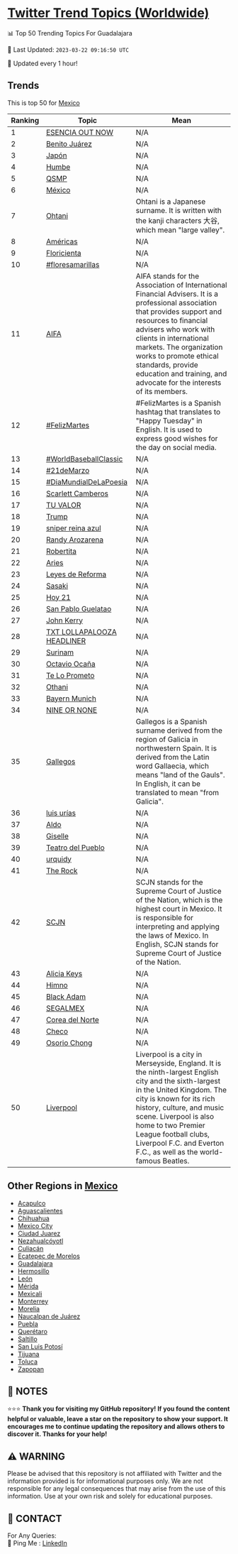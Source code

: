 [Twitter Trend Topics (Worldwide)](https://github.com/ErcinDedeoglu/Twitter-Trend-Topics)
==========


📊 Top 50 Trending Topics For Guadalajara

📆 Last Updated: `2023-03-22 09:16:50 UTC`

🔧 Updated every 1 hour!


## Trends

This is top 50 for [Mexico](</Mexico>)

| Ranking | Topic | Mean |
| ------- | ------------ | ------------ |
| 1 | [ESENCIA OUT NOW](http://twitter.com/search?q=ESENCIA+OUT+NOW) | N/A |
| 2 | [Benito Juárez](http://twitter.com/search?q=Benito+Ju%c3%a1rez) | N/A |
| 3 | [Japón](http://twitter.com/search?q=Jap%c3%b3n) | N/A |
| 4 | [Humbe](http://twitter.com/search?q=Humbe) | N/A |
| 5 | [QSMP](http://twitter.com/search?q=QSMP) | N/A |
| 6 | [México](http://twitter.com/search?q=M%c3%a9xico) | N/A |
| 7 | [Ohtani](http://twitter.com/search?q=Ohtani) | Ohtani is a Japanese surname. It is written with the kanji characters 大谷, which mean "large valley". |
| 8 | [Américas](http://twitter.com/search?q=Am%c3%a9ricas) | N/A |
| 9 | [Floricienta](http://twitter.com/search?q=Floricienta) | N/A |
| 10 | [#floresamarillas](http://twitter.com/search?q=%23floresamarillas) | N/A |
| 11 | [AIFA](http://twitter.com/search?q=AIFA) | AIFA stands for the Association of International Financial Advisers. It is a professional association that provides support and resources to financial advisers who work with clients in international markets. The organization works to promote ethical standards, provide education and training, and advocate for the interests of its members. |
| 12 | [#FelizMartes](http://twitter.com/search?q=%23FelizMartes) | #FelizMartes is a Spanish hashtag that translates to "Happy Tuesday" in English. It is used to express good wishes for the day on social media. |
| 13 | [#WorldBaseballClassic](http://twitter.com/search?q=%23WorldBaseballClassic) | N/A |
| 14 | [#21deMarzo](http://twitter.com/search?q=%2321deMarzo) | N/A |
| 15 | [#DiaMundialDeLaPoesia](http://twitter.com/search?q=%23DiaMundialDeLaPoesia) | N/A |
| 16 | [Scarlett Camberos](http://twitter.com/search?q=Scarlett+Camberos) | N/A |
| 17 | [TU VALOR](http://twitter.com/search?q=TU+VALOR) | N/A |
| 18 | [Trump](http://twitter.com/search?q=Trump) | N/A |
| 19 | [sniper reina azul](http://twitter.com/search?q=sniper+reina+azul) | N/A |
| 20 | [Randy Arozarena](http://twitter.com/search?q=Randy+Arozarena) | N/A |
| 21 | [Robertita](http://twitter.com/search?q=Robertita) | N/A |
| 22 | [Aries](http://twitter.com/search?q=Aries) | N/A |
| 23 | [Leyes de Reforma](http://twitter.com/search?q=Leyes+de+Reforma) | N/A |
| 24 | [Sasaki](http://twitter.com/search?q=Sasaki) | N/A |
| 25 | [Hoy 21](http://twitter.com/search?q=Hoy+21) | N/A |
| 26 | [San Pablo Guelatao](http://twitter.com/search?q=San+Pablo+Guelatao) | N/A |
| 27 | [John Kerry](http://twitter.com/search?q=John+Kerry) | N/A |
| 28 | [TXT LOLLAPALOOZA HEADLINER](http://twitter.com/search?q=TXT+LOLLAPALOOZA+HEADLINER) | N/A |
| 29 | [Surinam](http://twitter.com/search?q=Surinam) | N/A |
| 30 | [Octavio Ocaña](http://twitter.com/search?q=Octavio+Oca%c3%b1a) | N/A |
| 31 | [Te Lo Prometo](http://twitter.com/search?q=Te+Lo+Prometo) | N/A |
| 32 | [Othani](http://twitter.com/search?q=Othani) | N/A |
| 33 | [Bayern Munich](http://twitter.com/search?q=Bayern+Munich) | N/A |
| 34 | [NINE OR NONE](http://twitter.com/search?q=NINE+OR+NONE) | N/A |
| 35 | [Gallegos](http://twitter.com/search?q=Gallegos) | Gallegos is a Spanish surname derived from the region of Galicia in northwestern Spain. It is derived from the Latin word Gallaecia, which means "land of the Gauls". In English, it can be translated to mean "from Galicia". |
| 36 | [luis urías](http://twitter.com/search?q=luis+ur%c3%adas) | N/A |
| 37 | [Aldo](http://twitter.com/search?q=Aldo) | N/A |
| 38 | [Giselle](http://twitter.com/search?q=Giselle) | N/A |
| 39 | [Teatro del Pueblo](http://twitter.com/search?q=Teatro+del+Pueblo) | N/A |
| 40 | [urquidy](http://twitter.com/search?q=urquidy) | N/A |
| 41 | [The Rock](http://twitter.com/search?q=The+Rock) | N/A |
| 42 | [SCJN](http://twitter.com/search?q=SCJN) | SCJN stands for the Supreme Court of Justice of the Nation, which is the highest court in Mexico. It is responsible for interpreting and applying the laws of Mexico. In English, SCJN stands for Supreme Court of Justice of the Nation. |
| 43 | [Alicia Keys](http://twitter.com/search?q=Alicia+Keys) | N/A |
| 44 | [Himno](http://twitter.com/search?q=Himno) | N/A |
| 45 | [Black Adam](http://twitter.com/search?q=Black+Adam) | N/A |
| 46 | [SEGALMEX](http://twitter.com/search?q=SEGALMEX) | N/A |
| 47 | [Corea del Norte](http://twitter.com/search?q=Corea+del+Norte) | N/A |
| 48 | [Checo](http://twitter.com/search?q=Checo) | N/A |
| 49 | [Osorio Chong](http://twitter.com/search?q=Osorio+Chong) | N/A |
| 50 | [Liverpool](http://twitter.com/search?q=Liverpool) | Liverpool is a city in Merseyside, England. It is the ninth-largest English city and the sixth-largest in the United Kingdom. The city is known for its rich history, culture, and music scene. Liverpool is also home to two Premier League football clubs, Liverpool F.C. and Everton F.C., as well as the world-famous Beatles. |



## Other Regions in [Mexico](</Mexico>)

* [Acapulco](</Mexico/Acapulco.md>)
* [Aguascalientes](</Mexico/Aguascalientes.md>)
* [Chihuahua](</Mexico/Chihuahua.md>)
* [Mexico City](</Mexico/Mexico City.md>)
* [Ciudad Juarez](</Mexico/Ciudad Juarez.md>)
* [Nezahualcóyotl](</Mexico/Nezahualcóyotl.md>)
* [Culiacán](</Mexico/Culiacán.md>)
* [Ecatepec de Morelos](</Mexico/Ecatepec de Morelos.md>)
* [Guadalajara](</Mexico/Guadalajara.md>)
* [Hermosillo](</Mexico/Hermosillo.md>)
* [León](</Mexico/León.md>)
* [Mérida](</Mexico/Mérida.md>)
* [Mexicali](</Mexico/Mexicali.md>)
* [Monterrey](</Mexico/Monterrey.md>)
* [Morelia](</Mexico/Morelia.md>)
* [Naucalpan de Juárez](</Mexico/Naucalpan de Juárez.md>)
* [Puebla](</Mexico/Puebla.md>)
* [Querétaro](</Mexico/Querétaro.md>)
* [Saltillo](</Mexico/Saltillo.md>)
* [San Luis Potosí](</Mexico/San Luis Potosí.md>)
* [Tijuana](</Mexico/Tijuana.md>)
* [Toluca](</Mexico/Toluca.md>)
* [Zapopan](</Mexico/Zapopan.md>)



## 📝 NOTES

⭐⭐⭐ **Thank you for visiting my GitHub repository! If you found the content helpful or valuable, leave a star on the repository to show your support. It encourages me to continue updating the repository and allows others to discover it. Thanks for your help!**


## ⚠️ WARNING

Please be advised that this repository is not affiliated with Twitter and the information provided is for informational purposes only. We are not responsible for any legal consequences that may arise from the use of this information. Use at your own risk and solely for educational purposes.


## 📨 CONTACT

 For Any Queries:  
            🏓 Ping Me : [LinkedIn](https://www.linkedin.com/in/ercindedeoglu/)
